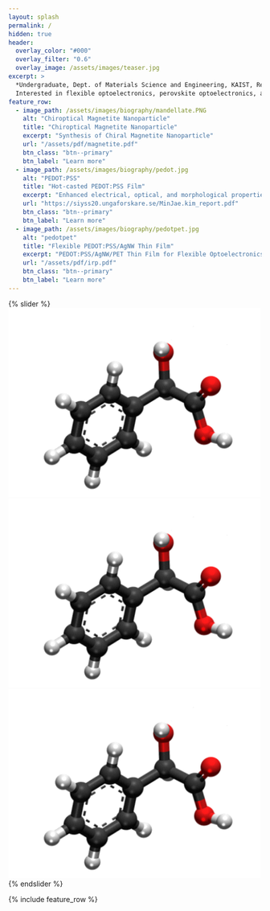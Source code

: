 ```yaml
---
layout: splash
permalink: /
hidden: true
header:
  overlay_color: "#000"
  overlay_filter: "0.6"
  overlay_image: /assets/images/teaser.jpg
excerpt: >
  *Undergraduate, Dept. of Materials Science and Engineering, KAIST, Republic of Korea.*<br />
  Interested in flexible optoelectronics, perovskite optoelectronics, and nanomaterial synthesis and applications
feature_row:
  - image_path: /assets/images/biography/mandellate.PNG
    alt: "Chiroptical Magnetite Nanoparticle"
    title: "Chiroptical Magnetite Nanoparticle"
    excerpt: "Synthesis of Chiral Magnetite Nanoparticle"
    url: "/assets/pdf/magnetite.pdf"
    btn_class: "btn--primary"
    btn_label: "Learn more"
  - image_path: /assets/images/biography/pedot.jpg
    alt: "PEDOT:PSS"
    title: "Hot-casted PEDOT:PSS Film"
    excerpt: "Enhanced electrical, optical, and morphological properties of PEDOT:PSS thin film via application of hot-casting"
    url: "https://siyss20.ungaforskare.se/MinJae.kim_report.pdf"
    btn_class: "btn--primary"
    btn_label: "Learn more"
  - image_path: /assets/images/biography/pedotpet.jpg
    alt: "pedotpet"
    title: "Flexible PEDOT:PSS/AgNW Thin Film"
    excerpt: "PEDOT:PSS/AgNW/PET Thin Film for Flexible Optoelectronics Applications"
    url: "/assets/pdf/irp.pdf"
    btn_class: "btn--primary"
    btn_label: "Learn more"      
---
```


{% slider %}
  ![alt text 1](/assets/images/biography/mandellate.PNG)
  ![alt text 2](/assets/images/biography/mandellate.PNG)
  ![alt text 3](/assets/images/biography/mandellate.PNG)
{% endslider %}

{% include feature_row %}
